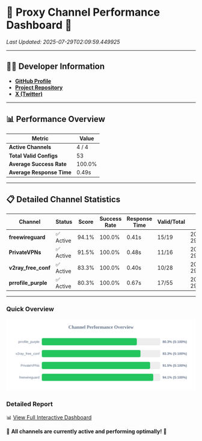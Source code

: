 # 🌟 Proxy Channel Performance Dashboard 🌟

_Last Updated: 2025-07-29T02:09:59.449925_

---

## 👩‍💻 Developer Information

- **[GitHub Profile](https://github.com/4n0nymou3)**  
- **[Project Repository](https://github.com/4n0nymou3/multi-proxy-config-fetcher)**  
- **[X (Twitter)](https://x.com/4n0nymou3)**  

---

## 📊 Performance Overview

| Metric                | Value       |
|-----------------------|-------------|
| **Active Channels**   | 4 / 4       |
| **Total Valid Configs** | 53          |
| **Average Success Rate** | 100.0%      |
| **Average Response Time** | 0.49s       |

---

## 📋 Detailed Channel Statistics

| Channel          | Status     | Score  | Success Rate | Response Time | Valid/Total | Last Success               |
|------------------|------------|--------|--------------|---------------|-------------|----------------------------|
| **freewireguard**  | ✅ Active  | 94.1%  | 100.0% | 0.41s         | 15/19       | 2025-07-29T02:09:59.448063 |
| **PrivateVPNs**  | ✅ Active  | 91.5%  | 100.0% | 0.48s         | 11/16       | 2025-07-29T02:09:59.012673 |
| **v2ray_free_conf**  | ✅ Active  | 83.3%  | 100.0% | 0.40s         | 10/28       | 2025-07-29T02:09:58.487508 |
| **prrofile_purple**  | ✅ Active  | 80.3%  | 100.0% | 0.67s         | 17/55       | 2025-07-29T02:09:57.942728 |

---

### Quick Overview
<div align="center">
  <a href="https://raw.githubusercontent.com/nullluser/NullRepo/refs/heads/main/assets/channel_stats_chart.svg">
    <img src="https://raw.githubusercontent.com/nullluser/NullRepo/refs/heads/main/assets/channel_stats_chart.svg" alt="Source Performance Statistics" width="800">
  </a>
</div>

### Detailed Report
📊 [View Full Interactive Dashboard](https://htmlpreview.github.io/?https://github.com/nullluser/NullRepo/blob/main/assets/performance_report.html)

🎉 **All channels are currently active and performing optimally!** 🎉
